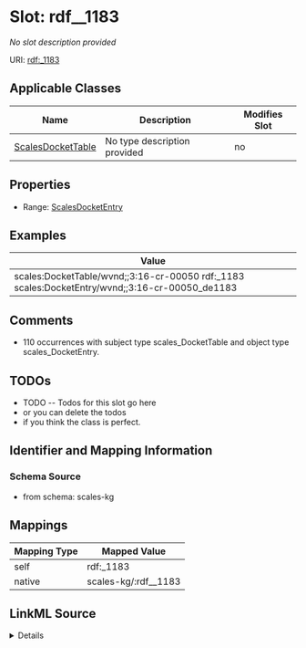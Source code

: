 

# Slot: rdf__1183


_No slot description provided_





URI: [rdf:_1183](http://www.w3.org/1999/02/22-rdf-syntax-ns#_1183)



<!-- no inheritance hierarchy -->





## Applicable Classes

| Name | Description | Modifies Slot |
| --- | --- | --- |
| [ScalesDocketTable](../classes/ScalesDocketTable.md) | No type description provided |  no  |







## Properties

* Range: [ScalesDocketEntry](../classes/ScalesDocketEntry.md)






## Examples

| Value |
| --- |
| scales:DocketTable/wvnd;;3:16-cr-00050 rdf:_1183 scales:DocketEntry/wvnd;;3:16-cr-00050_de1183 |

## Comments

* 110 occurrences with subject type scales_DocketTable and object type scales_DocketEntry.

## TODOs

* TODO -- Todos for this slot go here
* or you can delete the todos
* if you think the class is perfect.

## Identifier and Mapping Information







### Schema Source


* from schema: scales-kg




## Mappings

| Mapping Type | Mapped Value |
| ---  | ---  |
| self | rdf:_1183 |
| native | scales-kg/:rdf__1183 |




## LinkML Source

<details>
```yaml
name: rdf__1183
description: No slot description provided
todos:
- TODO -- Todos for this slot go here
- or you can delete the todos
- if you think the class is perfect.
comments:
- 110 occurrences with subject type scales_DocketTable and object type scales_DocketEntry.
examples:
- value: scales:DocketTable/wvnd;;3:16-cr-00050 rdf:_1183 scales:DocketEntry/wvnd;;3:16-cr-00050_de1183
from_schema: scales-kg
rank: 1000
slot_uri: rdf:_1183
alias: rdf__1183
domain_of:
- scales_DocketTable
range: scales_DocketEntry

```
</details>